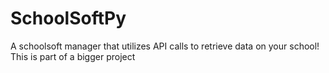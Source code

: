 # SchoolSoftPy
A schoolsoft manager that utilizes API calls to retrieve data on your school! This is part of a bigger project
